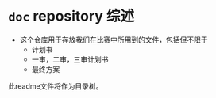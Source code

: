 # `doc` repository 综述

- 这个仓库用于存放我们在比赛中所用到的文件，包括但不限于
  - 计划书
  - 一审，二审，三审计划书
  - 最终方案

此readme文件将作为目录树。
